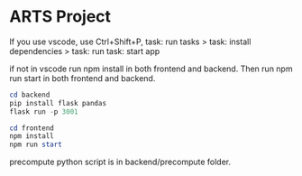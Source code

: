 ﻿# ARTS Project
If you use vscode, use Ctrl+Shift+P,
task: run tasks > task: install dependencies > task: run task: start app

if not in vscode
run npm install in both frontend and backend.
Then run npm run start in both frontend and backend.
```ps1
cd backend
pip install flask pandas
flask run -p 3001
```
```ps1
cd frontend
npm install
npm run start
```

precompute python script is in backend/precompute folder.
